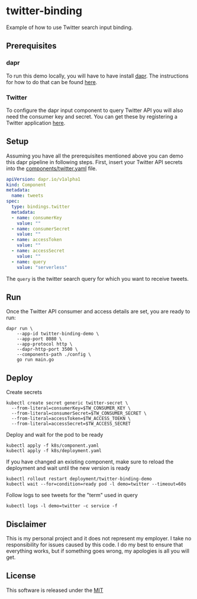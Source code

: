 # twitter-binding

Example of how to use Twitter search input binding.

## Prerequisites

### dapr

To run this demo locally, you will have to have install [dapr](https://github.com). The instructions for how to do that can be found [here](https://github.com/dapr/docs/blob/master/getting-started/environment-setup.md).

### Twitter

To configure the dapr input component to query Twitter API you will also need the consumer key and secret. You can get these by registering a Twitter application [here](https://developer.twitter.com/en/apps/create).

## Setup

Assuming you have all the prerequisites mentioned above you can demo this dapr pipeline in following steps. First, insert your Twitter API secrets into the [components/twitter.yaml](components/twitter.yaml) file.

```yaml
apiVersion: dapr.io/v1alpha1
kind: Component
metadata:
  name: tweets
spec:
  type: bindings.twitter
  metadata:
  - name: consumerKey
    value: ""
  - name: consumerSecret
    value: ""
  - name: accessToken
    value: ""
  - name: accessSecret
    value: ""
  - name: query
    value: "serverless"
```

The `query` is the twitter search query for which you want to receive tweets.


## Run

Once the Twitter API consumer and access details are set, you are ready to run:

```shell
dapr run \
    --app-id twitter-binding-demo \
    --app-port 8080 \
    --app-protocol http \
    --dapr-http-port 3500 \
    --components-path ./config \
    go run main.go
```


## Deploy

Create secrets 

```shell
kubectl create secret generic twitter-secret \
  --from-literal=consumerKey=$TW_CONSUMER_KEY \
  --from-literal=consumerSecret=$TW_CONSUMER_SECRET \
  --from-literal=accessToken=$TW_ACCESS_TOEKN \
  --from-literal=accessSecret=$TW_ACCESS_SECRET
```

Deploy and wait for the pod to be ready 

```shell
kubectl apply -f k8s/component.yaml
kubectl apply -f k8s/deployment.yaml
```

If you have changed an existing component, make sure to reload the deployment and wait until the new version is ready

```shell
kubectl rollout restart deployment/twitter-binding-demo
kubectl wait --for=condition=ready pod -l demo=twitter --timeout=60s
```

Follow logs to see tweets for the "term" used in query

```shell
kubectl logs -l demo=twitter -c service -f
```

## Disclaimer

This is my personal project and it does not represent my employer. I take no responsibility for issues caused by this code. I do my best to ensure that everything works, but if something goes wrong, my apologies is all you will get.

## License
This software is released under the [MIT](../LICENSE)




